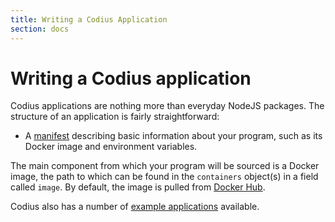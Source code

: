 ```yaml
---
title: Writing a Codius Application
section: docs
---
```


# Writing a Codius application

Codius applications are nothing more than everyday NodeJS packages. The structure
of an application is fairly straightforward:

* A [manifest](https://godoc.org/github.com/codius/codius-operator/servers#Service) describing basic information about your program, such as its Docker image and environment variables.

The main component from which your program will be sourced is a Docker image, the path to which can be found in the `containers` object(s) in a field called `image`. By default, the image is pulled from [Docker Hub](https://hub.docker.com/).

Codius also has a number of [example applications](running-the-examples) available.

